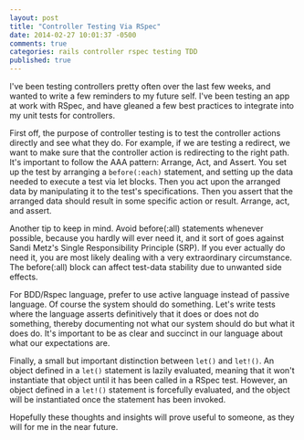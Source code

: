 ```yaml
---
layout: post
title: "Controller Testing Via RSpec"
date: 2014-02-27 10:01:37 -0500
comments: true
categories: rails controller rspec testing TDD
published: true
---
```


I've been testing controllers pretty often over the last few weeks, and wanted to write a few reminders to my future self. I've been testing an app at work with RSpec, and have gleaned a few best practices to integrate into my unit tests for controllers.

First off, the purpose of controller testing is to test the controller actions directly and see what they do. For example, if we are testing a redirect, we want to make sure that the controller action is redirecting to the right path. It's important to follow the AAA pattern: Arrange, Act, and Assert. You set up the test by arranging a `before(:each)` statement, and setting up the data needed to execute a test via let blocks. Then you act upon the arranged data by manipulating it to the test's specifications. Then you assert that the arranged data should result in some specific action or result. Arrange, act, and assert.

Another tip to keep in mind. Avoid before(:all) statements whenever possible, because you hardly will ever need it, and it sort of goes against Sandi Metz's Single Responsibility Principle (SRP). If you ever actually do need it, you are most likely dealing with a very extraordinary circumstance. The before(:all) block can affect test-data stability due to unwanted side effects.

For BDD/Rspec language, prefer to use active language instead of passive language. Of course the system should do something. Let's write tests where the language asserts definitively that it does or does not do something, thereby documenting not what our system should do but what it does do. It's important to be as clear and succinct in our language about what our expectations are.

Finally, a small but important distinction between `let()` and `let!()`. An object defined in a `let()` statement is lazily evaluated, meaning that it won't instantiate that object until it has been called in a RSpec test. However, an object defined in a `let!()` statement is forcefully evaluated, and the object will be instantiated once the statement has been invoked.

Hopefully these thoughts and insights will prove useful to someone, as they will for me in the near future.
